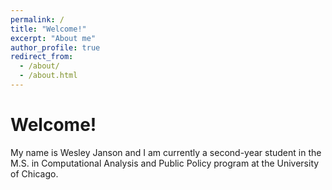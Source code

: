 ```yaml
---
permalink: /
title: "Welcome!"
excerpt: "About me"
author_profile: true
redirect_from: 
  - /about/
  - /about.html
---
```


Welcome!
======
My name is Wesley Janson and I am currently a second-year student in the M.S. in Computational Analysis and Public Policy program at the University of Chicago.


